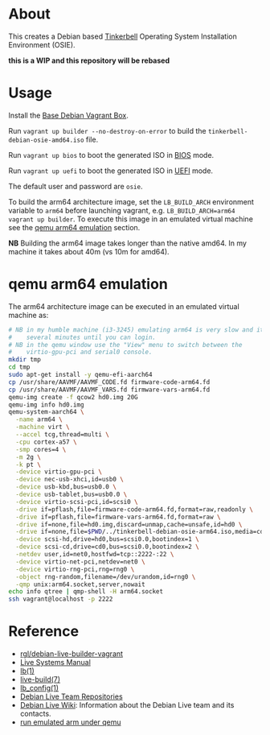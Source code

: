 # About

This creates a Debian based [Tinkerbell](https://tinkerbell.org/) Operating System Installation Environment (OSIE).

**this is a WIP and this repository will be rebased**

# Usage

Install the [Base Debian Vagrant Box](https://github.com/rgl/debian-vagrant).

Run `vagrant up builder --no-destroy-on-error` to build the `tinkerbell-debian-osie-amd64.iso` file.

Run `vagrant up bios` to boot the generated ISO in [BIOS](https://en.wikipedia.org/wiki/BIOS) mode.

Run `vagrant up uefi` to boot the generated ISO in [UEFI](https://en.wikipedia.org/wiki/Unified_Extensible_Firmware_Interface) mode.

The default user and password are `osie`.

To build the arm64 architecture image, set the `LB_BUILD_ARCH` environment variable to `arm64` before launching vagrant, e.g. `LB_BUILD_ARCH=arm64 vagrant up builder`. To execute this image in an emulated virtual machine see the [qemu arm64 emulation](#qemu-arm64-emulation) section.

**NB** Building the arm64 image takes longer than the native amd64. In my machine it takes about 40m (vs 10m for amd64).

# qemu arm64 emulation

The arm64 architecture image can be executed in an emulated virtual machine as:

```bash
# NB in my humble machine (i3-3245) emulating arm64 is very slow and it takes
#    several minutes until you can login.
# NB in the qemu window use the "View" menu to switch between the
#    virtio-gpu-pci and serial0 console.
mkdir tmp
cd tmp
sudo apt-get install -y qemu-efi-aarch64
cp /usr/share/AAVMF/AAVMF_CODE.fd firmware-code-arm64.fd
cp /usr/share/AAVMF/AAVMF_VARS.fd firmware-vars-arm64.fd
qemu-img create -f qcow2 hd0.img 20G
qemu-img info hd0.img
qemu-system-aarch64 \
  -name arm64 \
  -machine virt \
  --accel tcg,thread=multi \
  -cpu cortex-a57 \
  -smp cores=4 \
  -m 2g \
  -k pt \
  -device virtio-gpu-pci \
  -device nec-usb-xhci,id=usb0 \
  -device usb-kbd,bus=usb0.0 \
  -device usb-tablet,bus=usb0.0 \
  -device virtio-scsi-pci,id=scsi0 \
  -drive if=pflash,file=firmware-code-arm64.fd,format=raw,readonly \
  -drive if=pflash,file=firmware-vars-arm64.fd,format=raw \
  -drive if=none,file=hd0.img,discard=unmap,cache=unsafe,id=hd0 \
  -drive if=none,file=$PWD/../tinkerbell-debian-osie-arm64.iso,media=cdrom,cache=unsafe,readonly,id=cd0 \
  -device scsi-hd,drive=hd0,bus=scsi0.0,bootindex=1 \
  -device scsi-cd,drive=cd0,bus=scsi0.0,bootindex=2 \
  -netdev user,id=net0,hostfwd=tcp::2222-:22 \
  -device virtio-net-pci,netdev=net0 \
  -device virtio-rng-pci,rng=rng0 \
  -object rng-random,filename=/dev/urandom,id=rng0 \
  -qmp unix:arm64.socket,server,nowait
echo info qtree | qmp-shell -H arm64.socket
ssh vagrant@localhost -p 2222
```

# Reference

* [rgl/debian-live-builder-vagrant](https://github.com/rgl/debian-live-builder-vagrant)
* [Live Systems Manual](https://live-team.pages.debian.net/live-manual/html/live-manual/index.en.html)
* [lb(1)](https://manpages.debian.org/bullseye/live-build/lb.1.en.html)
* [live-build(7)](https://manpages.debian.org/bullseye/live-build/live-build.7.en.html)
* [lb_config(1)](https://manpages.debian.org/bullseye/live-build/lb_config.1.en.html)
* [Debian Live Team Repositories](https://salsa.debian.org/live-team)
* [Debian Live Wiki](http://wiki.debian.org/DebianLive): Information about the Debian Live team and its contacts.
* [run emulated arm under qemu](https://gist.github.com/rgl/b02c24f9eb1b4bdb4ac6f970d4bfc885)
